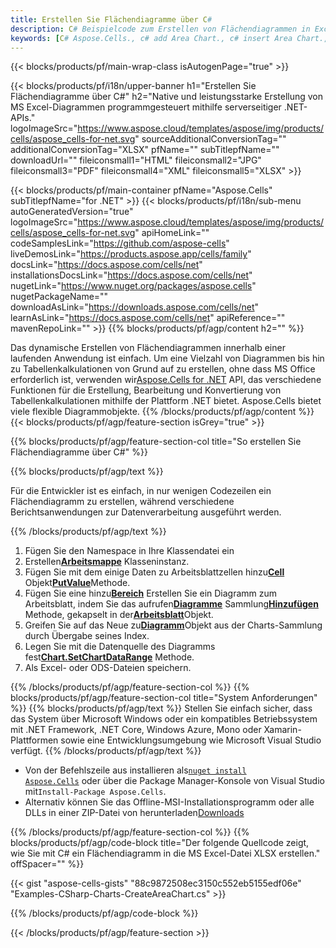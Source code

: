 ```yaml
---
title: Erstellen Sie Flächendiagramme über C#
description: C# Beispielcode zum Erstellen von Flächendiagrammen in Excel mithilfe der Bibliothek .NET. Verwenden Sie diesen Code zum Erstellen eines Flächendiagramms für MS Excel in VB.NET, Asp.NET oder einer anderen .NET-basierten Anwendung.
keywords: [C# Aspose.Cells., c# add Area Chart., c# insert Area Chart., c# create Area Chart]
---
```

{{< blocks/products/pf/main-wrap-class isAutogenPage="true" >}}

{{< blocks/products/pf/i18n/upper-banner h1="Erstellen Sie Flächendiagramme über C#" h2="Native und leistungsstarke Erstellung von MS Excel-Diagrammen programmgesteuert mithilfe serverseitiger .NET-APIs." logoImageSrc="https://www.aspose.cloud/templates/aspose/img/products/cells/aspose_cells-for-net.svg" sourceAdditionalConversionTag="" additionalConversionTag="XLSX" pfName="" subTitlepfName="" downloadUrl="" fileiconsmall1="HTML" fileiconsmall2="JPG" fileiconsmall3="PDF" fileiconsmall4="XML" fileiconsmall5="XLSX" >}}

{{< blocks/products/pf/main-container pfName="Aspose.Cells" subTitlepfName="for .NET" >}}
{{< blocks/products/pf/i18n/sub-menu autoGeneratedVersion="true" logoImageSrc="https://www.aspose.cloud/templates/aspose/img/products/cells/aspose_cells-for-net.svg" apiHomeLink="" codeSamplesLink="https://github.com/aspose-cells" liveDemosLink="https://products.aspose.app/cells/family" docsLink="https://docs.aspose.com/cells/net" installationsDocsLink="https://docs.aspose.com/cells/net" nugetLink="https://www.nuget.org/packages/aspose.cells" nugetPackageName="" downloadAsLink="https://downloads.aspose.com/cells/net" learnAsLink="https://docs.aspose.com/cells/net" apiReference="" mavenRepoLink="" >}}
{{% blocks/products/pf/agp/content h2="" %}}

Das dynamische Erstellen von Flächendiagrammen innerhalb einer laufenden Anwendung ist einfach. Um eine Vielzahl von Diagrammen bis hin zu Tabellenkalkulationen von Grund auf zu erstellen, ohne dass MS Office erforderlich ist, verwenden wir[Aspose.Cells for .NET](https://products.aspose.com/cells/net) API, das verschiedene Funktionen für die Erstellung, Bearbeitung und Konvertierung von Tabellenkalkulationen mithilfe der Plattform .NET bietet. Aspose.Cells bietet viele flexible Diagrammobjekte.
{{% /blocks/products/pf/agp/content %}}
{{< blocks/products/pf/agp/feature-section isGrey="true" >}}

{{% blocks/products/pf/agp/feature-section-col title="So erstellen Sie Flächendiagramme über C#" %}}

{{% blocks/products/pf/agp/text %}}

Für die Entwickler ist es einfach, in nur wenigen Codezeilen ein Flächendiagramm zu erstellen, während verschiedene Berichtsanwendungen zur Datenverarbeitung ausgeführt werden.

{{% /blocks/products/pf/agp/text %}}

1. Fügen Sie den Namespace in Ihre Klassendatei ein
1.  Erstellen[**Arbeitsmappe**](https://reference.aspose.com/cells/net/aspose.cells/workbook) Klasseninstanz.
1.  Fügen Sie mit dem einige Daten zu Arbeitsblattzellen hinzu[**Cell**](https://reference.aspose.com/cells/net/aspose.cells/cell) Objekt[**PutValue**](https://reference.aspose.com/cells/net/aspose.cells/cell/methods/putvalue/index)Methode.
1.  Fügen Sie eine hinzu[**Bereich**](https://reference.aspose.com/cells/net/aspose.cells.charts/charttype) Erstellen Sie ein Diagramm zum Arbeitsblatt, indem Sie das aufrufen[**Diagramme**](https://reference.aspose.com/cells/net/aspose.cells.charts/chartcollection) Sammlung[**Hinzufügen**](https://reference.aspose.com/cells/net/aspose.cells.charts/chartcollection/methods/add) Methode, gekapselt in der[**Arbeitsblatt**](https://reference.aspose.com/cells/net/aspose.cells/worksheet)Objekt.
1.  Greifen Sie auf das Neue zu[**Diagramm**](https://reference.aspose.com/cells/net/aspose.cells.charts/chart)Objekt aus der Charts-Sammlung durch Übergabe seines Index.
1.  Legen Sie mit die Datenquelle des Diagramms fest[**Chart.SetChartDataRange**](https://https://reference.aspose.com/cells/net/aspose.cells.charts/chart/methods/setchartdatarange) Methode.
1. Als Excel- oder ODS-Dateien speichern.

{{% /blocks/products/pf/agp/feature-section-col %}}
{{% blocks/products/pf/agp/feature-section-col title="System Anforderungen" %}}
{{% blocks/products/pf/agp/text %}}
Stellen Sie einfach sicher, dass das System über Microsoft Windows oder ein kompatibles Betriebssystem mit .NET Framework, .NET Core, Windows Azure, Mono oder Xamarin-Plattformen sowie eine Entwicklungsumgebung wie Microsoft Visual Studio verfügt.
{{% /blocks/products/pf/agp/text %}}
-  Von der Befehlszeile aus installieren als<code><a href="https://downloads.aspose.com/cells/net">nuget install Aspose.Cells</a></code> oder über die Package Manager-Konsole von Visual Studio mit<code>Install-Package Aspose.Cells</code>.
-  Alternativ können Sie das Offline-MSI-Installationsprogramm oder alle DLLs in einer ZIP-Datei von herunterladen<a href="https://downloads.aspose.com/cells/net">Downloads</a>

{{% /blocks/products/pf/agp/feature-section-col %}}
{{% blocks/products/pf/agp/code-block title="Der folgende Quellcode zeigt, wie Sie mit C# ein Flächendiagramm in die MS Excel-Datei XLSX erstellen." offSpacer="" %}}

{{< gist "aspose-cells-gists" "88c9872508ec3150c552eb5155edf06e" "Examples-CSharp-Charts-CreateAreaChart.cs" >}}

{{% /blocks/products/pf/agp/code-block %}}

{{< /blocks/products/pf/agp/feature-section >}}

<!-- aboutfile Starts -->
